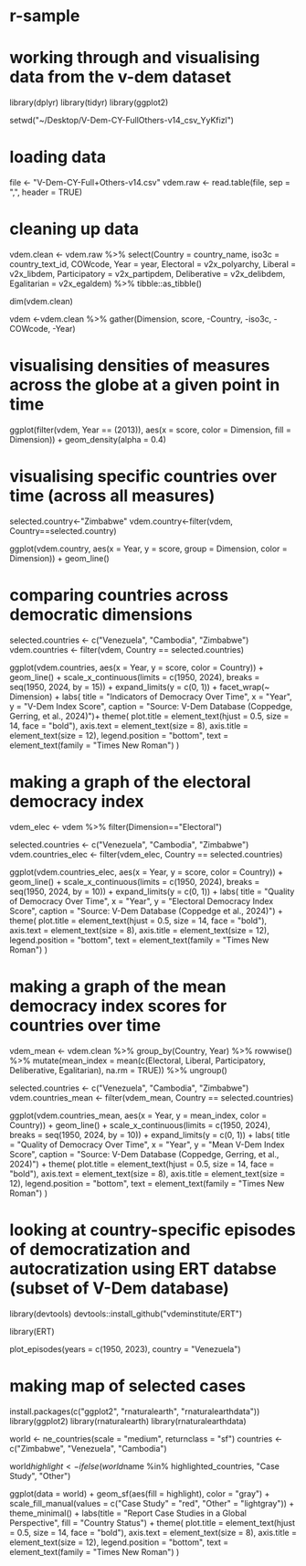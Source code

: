 # r-sample

# working through and visualising data from the v-dem dataset

library(dplyr)
library(tidyr)
library(ggplot2)

setwd("~/Desktop/V-Dem-CY-FullOthers-v14_csv_YyKfizl")

# loading data

file <- "V-Dem-CY-Full+Others-v14.csv"
vdem.raw <- read.table(file, sep = ",", header = TRUE)

# cleaning up data

vdem.clean <- vdem.raw %>%
  select(Country = country_name, iso3c = country_text_id, COWcode,
         Year = year,
         Electoral = v2x_polyarchy,
         Liberal = v2x_libdem,
         Participatory = v2x_partipdem,
         Deliberative = v2x_delibdem,
         Egalitarian = v2x_egaldem) %>%
  tibble::as_tibble()

dim(vdem.clean)

vdem <-vdem.clean %>%
  gather(Dimension, score, -Country, -iso3c, -COWcode, -Year)

# visualising densities of measures across the globe at a given point in time
ggplot(filter(vdem, Year == (2013)), 
       aes(x = score, color = Dimension, fill = Dimension)) +
  geom_density(alpha = 0.4)

# visualising specific countries over time (across all measures)

selected.country<-"Zimbabwe"
vdem.country<-filter(vdem, Country==selected.country)

ggplot(vdem.country, aes(x = Year, y = score,
      group = Dimension, color = Dimension)) +
  geom_line()

# comparing countries across democratic dimensions
selected.countries <- c("Venezuela", "Cambodia", "Zimbabwe")
vdem.countries <- filter(vdem, Country == selected.countries)

ggplot(vdem.countries, aes(x = Year, y = score, color = Country)) +
  geom_line() +
  scale_x_continuous(limits = c(1950, 2024), breaks = seq(1950, 2024, by = 15)) +
  expand_limits(y = c(0, 1)) +
  facet_wrap(~ Dimension) +
  labs(
    title = "Indicators of Democracy Over Time",
    x = "Year",
    y = "V-Dem Index Score",
    caption = "Source: V-Dem Database (Coppedge, Gerring, et al., 2024)")+
  theme(
    plot.title = element_text(hjust = 0.5, size = 14, face = "bold"),
    axis.text = element_text(size = 8),
    axis.title = element_text(size = 12),
    legend.position = "bottom",
    text = element_text(family = "Times New Roman")
  )

# making a graph of the electoral democracy index
vdem_elec <- vdem %>% filter(Dimension=="Electoral")

selected.countries <- c("Venezuela", "Cambodia", "Zimbabwe")
vdem.countries_elec <- filter(vdem_elec, Country == selected.countries)

ggplot(vdem.countries_elec, aes(x = Year, y = score, color = Country)) +
  geom_line() +
  scale_x_continuous(limits = c(1950, 2024), breaks = seq(1950, 2024, by = 10)) +
  expand_limits(y = c(0, 1)) +
  labs(
    title = "Quality of Democracy Over Time",
    x = "Year",
    y = "Electoral Democracy Index Score",
    caption = "Source: V-Dem Database (Coppedge et al., 2024)") +
  theme(
    plot.title = element_text(hjust = 0.5, size = 14, face = "bold"),
    axis.text = element_text(size = 8),
    axis.title = element_text(size = 12),
    legend.position = "bottom",
    text = element_text(family = "Times New Roman")
    )

# making a graph of the mean democracy index scores for countries over time

vdem_mean <- vdem.clean %>%
  group_by(Country, Year) %>%
  rowwise() %>%
  mutate(mean_index = mean(c(Electoral, Liberal, Participatory, Deliberative, Egalitarian), na.rm = TRUE)) %>%
  ungroup()

selected.countries <- c("Venezuela", "Cambodia", "Zimbabwe")
vdem.countries_mean <- filter(vdem_mean, Country == selected.countries)

ggplot(vdem.countries_mean, aes(x = Year, y = mean_index, color = Country)) +
  geom_line() +
  scale_x_continuous(limits = c(1950, 2024), breaks = seq(1950, 2024, by = 10)) +
  expand_limits(y = c(0, 1)) +
  labs(
    title = "Quality of Democracy Over Time",
    x = "Year",
    y = "Mean V-Dem Index Score",
    caption = "Source: V-Dem Database (Coppedge, Gerring, et al., 2024)") +
  theme(
    plot.title = element_text(hjust = 0.5, size = 14, face = "bold"),
    axis.text = element_text(size = 8),
    axis.title = element_text(size = 12),
    legend.position = "bottom",
    text = element_text(family = "Times New Roman")
  )

# looking at country-specific episodes of democratization and autocratization using ERT databse (subset of V-Dem database)
library(devtools)
devtools::install_github("vdeminstitute/ERT")

library(ERT)

plot_episodes(years = c(1950, 2023),
              country = "Venezuela")

# making map of selected cases

install.packages(c("ggplot2", "rnaturalearth", "rnaturalearthdata"))
library(ggplot2)
library(rnaturalearth)
library(rnaturalearthdata)

world <- ne_countries(scale = "medium", returnclass = "sf")
countries <- c("Zimbabwe", "Venezuela", "Cambodia")

world$highlight <- ifelse(world$name %in% highlighted_countries, "Case Study", "Other")

ggplot(data = world) +
  geom_sf(aes(fill = highlight), color = "gray") +
  scale_fill_manual(values = c("Case Study" = "red", "Other" = "lightgray")) +
  theme_minimal() +
  labs(title = "Report Case Studies in a Global Perspective",
       fill = "Country Status") +
  theme(
    plot.title = element_text(hjust = 0.5, size = 14, face = "bold"),
    axis.text = element_text(size = 8),
    axis.title = element_text(size = 12),
    legend.position = "bottom",
    text = element_text(family = "Times New Roman")
  )
